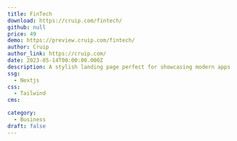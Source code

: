 ```yaml
---
title: FinTech
download: https://cruip.com/fintech/
github: null
price: 49
demo: https://preview.cruip.com/fintech/
author: Cruip
author_link: https://cruip.com/
date: 2023-05-14T00:00:00.000Z
description: A stylish landing page perfect for showcasing modern apps and services.
ssg:
  - Nextjs
css:
  - Tailwind
cms:

category:
  - Business
draft: false
---
```

